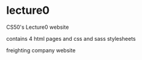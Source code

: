 # lecture0
CS50's Lecture0 website

contains 4 html pages and css and sass stylesheets

freighting company website
